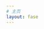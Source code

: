```yaml
---
# 主页
layout: fase
---
```


<script setup>
import Home from '../../docs/.vitepress/views/Home/index.vue'
</script>

<Home />
